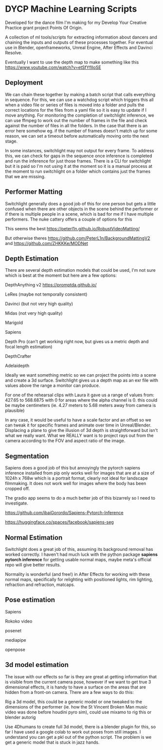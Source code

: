 # DYCP Machine Learning Scripts 

Developed for the dance film I'm making for my Develop Your Creative Practice grant project Points Of Origin. 

A collection of ml tools/scripts for extracting information about dancers and chaining the inputs and outputs of these processes together. For eventual use in Blender, openframeworks, Unreal Engine, After Effects and Davinci Resolve.

Eventually I want to use the depth map to make something like this
https://www.youtube.com/watch?v=etSfYfIIoSE

## Deployment
We can chain these together by making a batch script that calls everything in sequence. 
For this, we can use a watchdog script which triggers this all when a video file or series of files is moved into a folder and pulls the correct locations for the files from a yaml file so it is easy to update if I move anything.
For monitoring the completion of switchlight inference, we can use ffmpeg to work out the number of frames in the file and check against the number of files in all the folders. In the case that there is an error here somehow eg. if the number of frames doesn't match up for some reason, we can set a timeout before automatically moving onto the next stage.

In some instances, switchlight may not output for every frame. To address this, we can check for gaps in the sequence once inference is completed and run the inference for just those frames. There is a CLI for switchlight but it is paid so I'm not using it at the moment so it is a manual process at the moment to run switchlight on a folder which contains just the frames that we are missing.


## Performer Matting
Switchlight generally does a good job of this for one person but gets a little confused when there are other objects in the scene behind the performer or if there is multiple people in a scene, which is bad for me if I have multiple performers.
The nuke cattery offers a couple of options for this 

This seems the best
https://peterl1n.github.io/RobustVideoMatting/

But otherwise theres
https://github.com/PeterL1n/BackgroundMattingV2
and
https://github.com/ZHKKKe/MODNet


## Depth Estimation
There are several depth estimation models that could be used, I'm not sure which is best at the moment but here are a few options:

DepthAnything v2
https://promptda.github.io/

LeRes (maybe not temporally consistent)

Davinci (but not very high quality)

Midas (not very high quality)

Marigold

Sapiens

Depth Pro (can't get working right now, but gives us a metric depth and focal length estimation)

DepthCrafter

Adelaidepth


Ideally we want something metric so we can project the points into a scene and create a 3d surface.
Switchlight gives us a depth map as an exr file with values above the range a monitor can produce.
 
For one of the rehearsal clips with Laura it gave us a range of values from:
 427.65 to 568.6875 with 0 for areas where the alpha channel is 0.
this could be maybe centimeters (ie. 4.27 meters to 5.68 meters away from camera is plausible)


In any case, it would be useful to have a scale factor and an offset so we can tweak it for specific frames and animate over time in Unreal/Blender.
Displacing a plane to give the illusion of 3d depth is straightforward but isn't what we really want. What we REALLY want is to project rays out from the camera according to the FOV and aspect ratio of the image.

## Segmentation

Sapiens does a good job of this but annoyingly the pytorch sapiens inference installed from pip only works well for images that are at a size of 1024h x 768w which is a portrait format, clearly not ideal for landscape filmmaking. 
It does not work well for images where the body has been cropped off.

The gradio app seems to do a much better job of this bizarrely so I need to investigate.

https://github.com/ibaiGorordo/Sapiens-Pytorch-Inference

https://huggingface.co/spaces/facebook/sapiens-seg

## Normal Estimation

Switchlight does a great job of this, assuming its background removal has worked correctly. I haven't had much luck with the python package **sapiens pytorch inference** for getting usable normal maps, maybe meta's official repo will give better results. 

Normality is wonderful (and free!) in After Effects for working with these normal maps, specifically for relighting with positioned lights, rim lighting, refraction and refraction, matcaps.


## Pose estimation

Sapiens

Rokoko video

posenet

mediapipe

openpose

## 3d model estimation

The issue with our effects so far is they are great at getting information that is visible from the current camera pose, however if we want to get true 3 dimensional effects, it is handy to have a surface on the areas that are hidden from a front-on camera.
There are a few ways to do this:

Rig a 3d model, this could be a generic model or one tweaked to the dimensions of the performer (ie. how the St Vincent Broken Man music video was done before houdini pyro sim), could use mixamo to rig this or blender autorig

Use 4Dhumans to create full 3d model, there is a blender plugin for this, so far I have used a google colab to work out poses from still images. I understand you can get a pkl out of the python script.
The problem is we get a generic model that is stuck in jazz hands.


